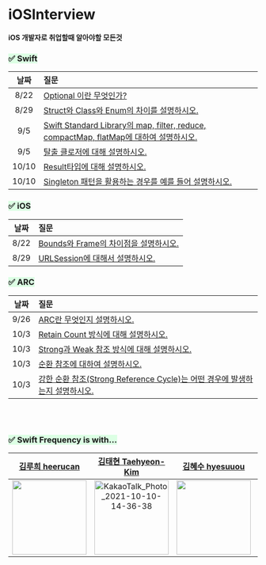 # iOSInterview
__iOS 개발자로 취업할때 알아야할 모든것__

### <span style='background-color: #dcffe4'>✅ Swift</span>
|날짜|질문|
|:--:|:--|
|8/22|[Optional 이란 무엇인가?](https://github.com/SwiftFrequency/iOSInterview/issues/1)
|8/29|[Struct와 Class와 Enum의 차이를 설명하시오.](https://github.com/SwiftFrequency/iOSInterview/issues/4)
|9/5|[Swift Standard Library의 map, filter, reduce, compactMap, flatMap에 대하여 설명하시오.](https://github.com/SwiftFrequency/iOSInterview/issues/5)|
|9/5|[탈출 클로저에 대해 설명하시오.](https://github.com/SwiftFrequency/iOSInterview/issues/6)|
|10/10|[Result타입에 대해 설명하시오.](https://github.com/SwiftFrequency/iOSInterview/issues/12)|
|10/10|[Singleton 패턴을 활용하는 경우를 예를 들어 설명하시오.](https://github.com/SwiftFrequency/iOSInterview/issues/13)|

### <span style='background-color: #dcffe4'>✅ iOS</span>
|날짜|질문|
|:--:|:--|
|8/22|[Bounds와 Frame의 차이점을 설명하시오.](https://github.com/SwiftFrequency/iOSInterview/issues/2)
|8/29|[URLSession에 대해서 설명하시오.](https://github.com/SwiftFrequency/iOSInterview/issues/3)|

### <span style='background-color: #dcffe4'>✅ ARC</span>
|날짜|질문|
|:--:|:--|
|9/26|[ARC란 무엇인지 설명하시오. ](https://github.com/SwiftFrequency/iOSInterview/issues/7)|
|10/3|[Retain Count 방식에 대해 설명하시오.](https://github.com/SwiftFrequency/iOSInterview/issues/8)|
|10/3|[Strong과 Weak 참조 방식에 대해 설명하시오.](https://github.com/SwiftFrequency/iOSInterview/issues/9)|
|10/3|[순환 참조에 대하여 설명하시오.](https://github.com/SwiftFrequency/iOSInterview/issues/10)|
|10/3|[강한 순환 참조(Strong Reference Cycle)는 어떤 경우에 발생하는지 설명하시오.](https://github.com/SwiftFrequency/iOSInterview/issues/11)|


<br><br>
### <span style='background-color: #dcffe4'>✅ Swift Frequency is with...</span> 

|[김루희 heerucan](https://github.com/heerucan)|[김태현 Taehyeon-Kim](https://github.com/Taehyeon-Kim)|[김혜수 hyesuuou](https://github.com/orgs/SwiftFrequency/people/hyesuuou)|[최이준 dlwns33](https://github.com/dlwns33)|
|:--:|:--:|:--:|:--:|
|<img src="https://user-images.githubusercontent.com/68391767/136683851-f261fdd0-a5c6-4769-ba7f-15f053af8d9a.png" width="150px">|<img width="150" alt="KakaoTalk_Photo_2021-10-10-14-36-38" src="https://user-images.githubusercontent.com/68391767/136683864-69a41ce4-2dba-4869-b875-e20932ae0620.png">|<img src="https://user-images.githubusercontent.com/68391767/136683884-98ddcf53-41be-4b02-9d6f-1868dc862075.png" width="150px">|<img src="https://user-images.githubusercontent.com/68391767/136683915-8fbd182b-280f-4653-acea-fbc6acaf4554.png" width="150px">|


